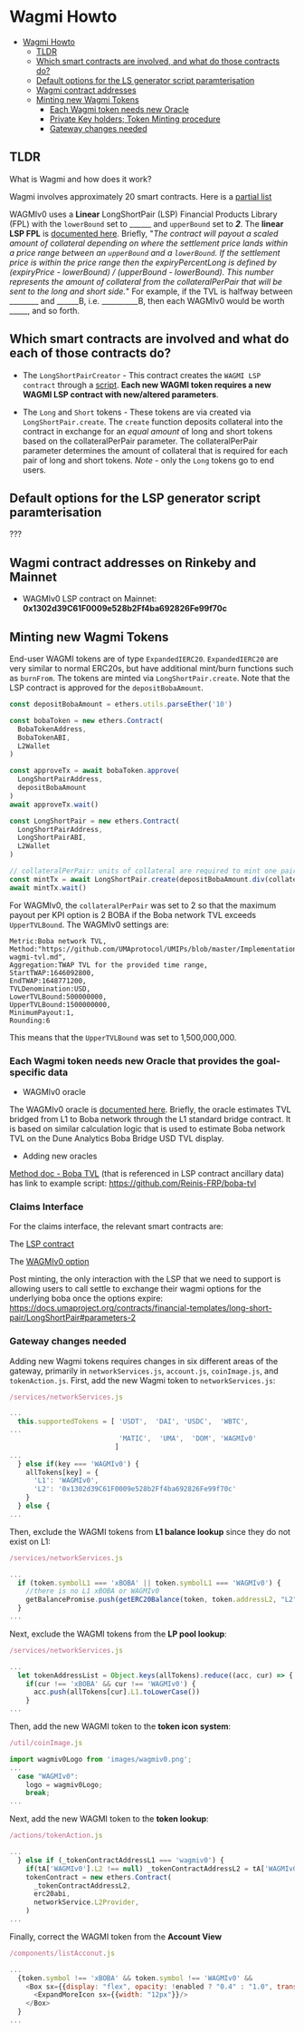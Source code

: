 # Wagmi Howto

- [Wagmi Howto](#wagmi-howto)
  * [TLDR](#tldr)
  * [Which smart contracts are involved, and what do those contracts do?](#which-smart-contracts-are-involved--and-what-do-those-contracts-do-)
  * [Default options for the LS generator script paramterisation](#default-options-for-the-ls-generator-script-paramterisation)
  * [Wagmi contract addresses](#wagmi-contract-addresses)
  * [Minting new Wagmi Tokens](#minting-new-wagmi-tokens)
    + [Each Wagmi token needs new Oracle](#each-wagmi-token-needs-new-oracle)
    + [Private Key holders; Token Minting procedure](#private-key-holders--token-minting-procedure)
    + [Gateway changes needed](#gateway-changes-needed)

## TLDR

What is Wagmi and how does it work?

Wagmi involves approximately 20 smart contracts. Here is a [partial list](https://github.com/UMAprotocol/protocol/blob/master/packages/core/networks/288.json)

WAGMIv0 uses a **Linear** LongShortPair (LSP) Financial Products Library (FPL) with the `lowerBound` set to ______ and `upperBound` set to _____2_____. The **linear LSP FPL** is [documented here](https://github.com/UMAprotocol/protocol/blob/master/packages/core/contracts/financial-templates/common/financial-product-libraries/long-short-pair-libraries/LinearLongShortPairFinancialProductLibrary.sol). Briefly, "_The contract will payout a scaled amount of collateral depending on where the settlement price lands within a price range between an `upperBound` and a `lowerBound`. If the settlement price is within the price range then the expiryPercentLong is defined by (expiryPrice - lowerBound) / (upperBound - lowerBound). This number represents the amount of collateral from the collateralPerPair that will be sent to the long and short side._" For example, if the TVL is halfway between ________ and ______B, i.e. __________B, then each WAGMIv0 would be worth _____, and so forth.

## Which smart contracts are involved and what do each of those contracts do?

* The `LongShortPairCreator` - This contract creates the `WAGMI LSP contract` through a [script](https://github.com/UMAprotocol/launch-lsp). **Each new WAGMI token requires a new WAGMI LSP contract with new/altered parameters**.

* The `Long` and `Short` tokens - These tokens are via created via `LongShortPair.create`. The `create` function deposits collateral into the contract in exchange for an *equal amount* of long and short tokens based on the collateralPerPair parameter. The collateralPerPair parameter determines the amount of collateral that is required for each pair of long and short tokens. *Note* - only the `Long` tokens go to end users. 

## Default options for the LSP generator script paramterisation

???

## Wagmi contract addresses on Rinkeby and Mainnet

* WAGMIv0 LSP contract on Mainnet: **0x1302d39C61F0009e528b2Ff4ba692826Fe99f70c**

## Minting new Wagmi Tokens

End-user WAGMI tokens are of type `ExpandedIERC20`. `ExpandedIERC20` are very similar to normal ERC20s, but have additional mint/burn functions such as `burnFrom`. The tokens are minted via `LongShortPair.create`. Note that the LSP contract is approved for the `depositBobaAmount`.

```js
const depositBobaAmount = ethers.utils.parseEther('10')

const bobaToken = new ethers.Contract(
  BobaTokenAddress,
  BobaTokenABI,
  L2Wallet
)

const approveTx = await bobaToken.approve(
  LongShortPairAddress,
  depositBobaAmount
)
await approveTx.wait()

const LongShortPair = new ethers.Contract(
  LongShortPairAddress,
  LongShortPairABI,
  L2Wallet
)

// collateralPerPair: units of collateral are required to mint one pair of synthetic tokens
const mintTx = await LongShortPair.create(depositBobaAmount.div(collateralPerPair)) 
await mintTx.wait()
```

For WAGMIv0, the `collateralPerPair` was set to 2 so that the maximum payout per KPI option is 2 BOBA if the Boba network TVL exceeds `UpperTVLBound`. The WAGMIv0 settings are:

```
Metric:Boba network TVL,
Method:"https://github.com/UMAprotocol/UMIPs/blob/master/Implementations/boba-wagmi-tvl.md",
Aggregation:TWAP TVL for the provided time range,
StartTWAP:1646092800,
EndTWAP:1648771200,
TVLDenomination:USD,
LowerTVLBound:500000000,
UpperTVLBound:1500000000,
MinimumPayout:1,
Rounding:6
```

This means that the `UpperTVLBound` was set to 1,500,000,000.

### Each Wagmi token needs new Oracle that provides the goal-specific data 

* WAGMIv0 oracle

The WAGMIv0 oracle is [documented here](https://github.com/UMAprotocol/UMIPs/blob/master/Implementations/boba-wagmi-tvl.md). Briefly, the oracle estimates TVL bridged from L1 to Boba network through the L1 standard bridge contract. It is based on similar calculation logic that is used to estimate Boba network TVL on the Dune Analytics Boba Bridge USD TVL display. 

* Adding new oracles

[Method doc - Boba TVL](https://github.com/UMAprotocol/UMIPs/blob/master/Implementations/boba-wagmi-tvl.md) (that is referenced in LSP contract ancillary data) has link to example script: https://github.com/Reinis-FRP/boba-tvl

### Claims Interface

For the claims interface, the relevant smart contracts are: 

The [LSP contract](https://blockexplorer.boba.network/address/0x5E9d23daa1b27754bd9BEc66B9E87FA0ce0470Ec/transactions)

The [WAGMIv0 option](https://blockexplorer.boba.network/tokens/0x1302d39C61F0009e528b2Ff4ba692826Fe99f70c/token-transfers)

Post minting, the only interaction with the LSP that we need to support is allowing users to call settle to exchange their wagmi options for the underlying boba once the options expire: https://docs.umaproject.org/contracts/financial-templates/long-short-pair/LongShortPair#parameters-2

### Gateway changes needed

Adding new Wagmi tokens requires changes in six different areas of the gateway, primarily in `networkServices.js`, `account.js`, `coinImage.js`, and `tokenAction.js`. First, add the new Wagmi token to `networkServices.js`:

```javascript
/services/networkServices.js

...
  this.supportedTokens = [ 'USDT',  'DAI', 'USDC',  'WBTC',
...
                           'MATIC',  'UMA',  'DOM', 'WAGMIv0'
                          ]
...
  } else if(key === 'WAGMIv0') {
    allTokens[key] = {
      'L1': 'WAGMIv0',
      'L2': '0x1302d39C61F0009e528b2Ff4ba692826Fe99f70c'
    }
  } else {
...
```

Then, exclude the WAGMI tokens from **L1 balance lookup** since they do not exist on L1:

```javascript
/services/networkServices.js

...
  if (token.symbolL1 === 'xBOBA' || token.symbolL1 === 'WAGMIv0') {
    //there is no L1 xBOBA or WAGMIv0
    getBalancePromise.push(getERC20Balance(token, token.addressL2, "L2", this.L2Provider))
  }
...
```

Next, exclude the WAGMI tokens from the **LP pool lookup**:

```javascript
/services/networkServices.js

...
  let tokenAddressList = Object.keys(allTokens).reduce((acc, cur) => {
    if(cur !== 'xBOBA' && cur !== 'WAGMIv0') {
      acc.push(allTokens[cur].L1.toLowerCase())
    }
...
```

Then, add the new WAGMI token to the **token icon system**:

```javascript
/util/coinImage.js

import wagmiv0Logo from 'images/wagmiv0.png';
...
  case "WAGMIv0":
    logo = wagmiv0Logo;
    break;
...
```

Next, add the new WAGMI token to the **token lookup**:

```javascript
/actions/tokenAction.js

...
  } else if (_tokenContractAddressL1 === 'wagmiv0') {
    if(tA['WAGMIv0'].L2 !== null) _tokenContractAddressL2 = tA['WAGMIv0'].L2.toLowerCase()
    tokenContract = new ethers.Contract(
      _tokenContractAddressL2, 
      erc20abi,
      networkService.L2Provider,
    )
...
```

Finally, correct the WAGMI token from the **Account View**

```javascript
/components/listAcconut.js

...
  {token.symbol !== 'xBOBA' && token.symbol !== 'WAGMIv0' &&
    <Box sx={{display: "flex", opacity: !enabled ? "0.4" : "1.0", transform: dropDownBox ? "rotate(-180deg)" : ""}}>
      <ExpandMoreIcon sx={{width: "12px"}}/>
    </Box>
  }
...
```
